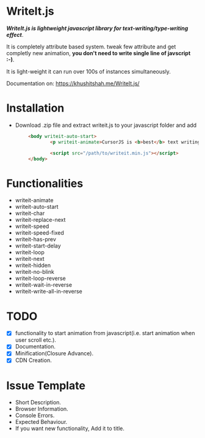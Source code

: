 # WriteIt.js
**_WriteIt.js is lightweight javascript library for text-writing/type-writing effect_**.

It is completely attribute based system. tweak few attribute and get completly new animation, **you don't need to write single line of javscript :-)**.

It is light-weight it can run over 100s of instances simultaneously.

Documentation on: https://khushitshah.me/WriteIt.js/

# Installation
- Download .zip file and extract writeit.js to your javascript folder and add

```html
        <body writeit-auto-start>
                <p writeit-animate>CursorJS is <b>best</b> text writing effect <i>javascript library</i></p>

                <script src="/path/to/writeit.min.js"></script>
        </body>
```
# Functionalities

- writeit-animate
- writeit-auto-start
- writeit-char
- writeit-replace-next
- writeit-speed
- writeit-speed-fixed
- writeit-has-prev
- writeit-start-delay
- writeit-loop
- writeit-next
- writeit-hidden
- writeit-no-blink
- writeit-loop-reverse
- writeit-wait-in-reverse
- writeit-write-all-in-reverse

# TODO
- [x] functionality to start animation from javascript(i.e. start animation when user scroll etc.).
- [x] Documentation.
- [x] Minification(Closure Advance).
- [x] CDN Creation.

# Issue Template
- Short Description.
- Browser Information.
- Console Errors.
- Expected Behaviour.
- If you want new functionality, Add it to title.
